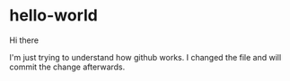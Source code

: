 # hello-world
Hi there

I'm just trying to understand how github works. I changed the file and will commit the change afterwards.
